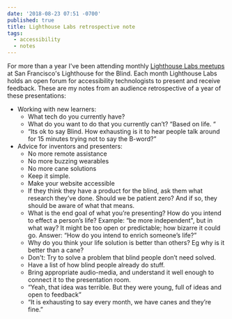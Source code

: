 ```yaml
---
date: '2018-08-23 07:51 -0700'
published: true
title: Lighthouse Labs retrospective note
tags:
  - accessibility
  - notes
---
```

For more than a year I've been attending monthly [Lighthouse Labs meetups](https://lighthouse-sf.org/lighthouse-labs/)
 at San Francisco's Lighthouse for the Blind. Each month Lighthouse Labs holds an open forum for accessibility technologists to present and receive feedback. These are my notes from an audience retrospective of a year of these presentations: 

- Working with new learners:
	* What tech do you currently have?
	* What do you want to do that you currently can’t? “Based on life. “
	- “Its ok to say Blind. How exhausting is it to hear people talk around for 15 minutes trying not to say the B-word?”
- Advice for inventors and presenters:
	- No more remote assistance
	- No more buzzing wearables
	- No more cane solutions
	- Keep it simple.
	- Make your website accessible
	- If they think they have a product for the blind, ask them what research they’ve done. Should we be patient zero? And if so, they should be aware of what that means.
	- What is the end goal of what you’re presenting? How do you intend to effect a person’s life? Example: “be more independent", but in what way? It might be too open or predictable; how bizarre it could go. Answer: “How do you intend to enrich someone’s life?”
	- Why do you think your life solution is better than others? Eg why is it better than a cane?
	- Don't: Try to solve a problem that blind people don’t need solved.
	- Have a list of how blind people already do stuff.
	- Bring appropriate audio-media, and understand it well enough to connect it to the presentation room.
	- “Yeah, that idea was terrible. But they were young, full of ideas and open to feedback”
	- “It is exhausting to say every month, we have canes and they’re fine.”
